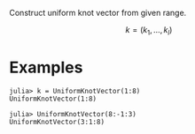 Construct uniform knot vector from given range.

$$
k=(k_1,\dots,k_l)
$$

# Examples

```jldoctest
julia> k = UniformKnotVector(1:8)
UniformKnotVector(1:8)

julia> UniformKnotVector(8:-1:3)
UniformKnotVector(3:1:8)
```
